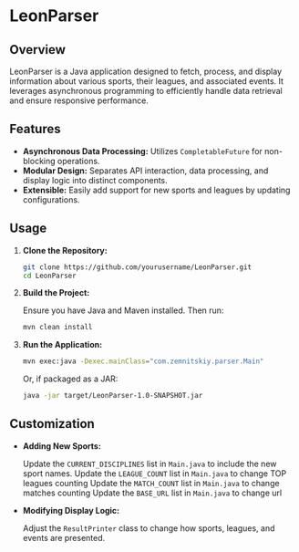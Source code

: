 # LeonParser

## Overview

LeonParser is a Java application designed to fetch, process, and display information about various sports, their leagues, and associated events. It leverages asynchronous programming to efficiently handle data retrieval and ensure responsive performance.

## Features

- **Asynchronous Data Processing:** Utilizes `CompletableFuture` for non-blocking operations.
- **Modular Design:** Separates API interaction, data processing, and display logic into distinct components.
- **Extensible:** Easily add support for new sports and leagues by updating configurations.

## Usage

1. **Clone the Repository:**

   ```bash
   git clone https://github.com/yourusername/LeonParser.git
   cd LeonParser
   ```

2. **Build the Project:**

   Ensure you have Java and Maven installed. Then run:

   ```bash
   mvn clean install
   ```

3. **Run the Application:**

   ```bash
   mvn exec:java -Dexec.mainClass="com.zemnitskiy.parser.Main"
   ```

   Or, if packaged as a JAR:

   ```bash
   java -jar target/LeonParser-1.0-SNAPSHOT.jar
   ```

## Customization

- **Adding New Sports:**

  Update the `CURRENT_DISCIPLINES` list in `Main.java` to include the new sport names.
  Update the `LEAGUE_COUNT` list in `Main.java` to change TOP leagues counting
  Update the `MATCH_COUNT` list in `Main.java` to change matches counting
  Update the `BASE_URL` list in `Main.java` to change url

- **Modifying Display Logic:**

  Adjust the `ResultPrinter` class to change how sports, leagues, and events are presented.
